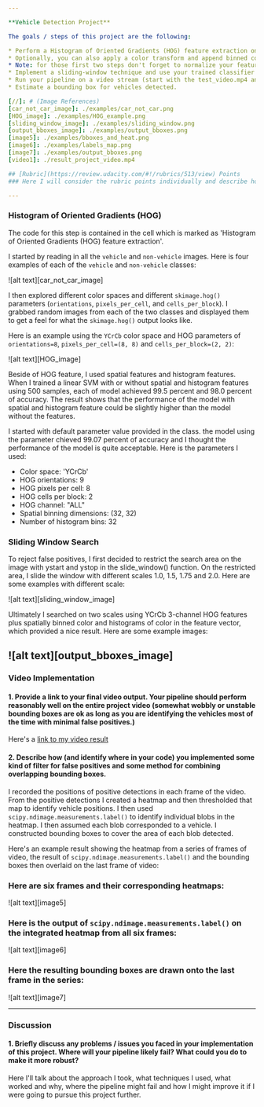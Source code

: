 ```yaml
---

**Vehicle Detection Project**

The goals / steps of this project are the following:

* Perform a Histogram of Oriented Gradients (HOG) feature extraction on a labeled training set of images and train a classifier Linear SVM classifier
* Optionally, you can also apply a color transform and append binned color features, as well as histograms of color, to your HOG feature vector. 
* Note: for those first two steps don't forget to normalize your features and randomize a selection for training and testing.
* Implement a sliding-window technique and use your trained classifier to search for vehicles in images.
* Run your pipeline on a video stream (start with the test_video.mp4 and later implement on full project_video.mp4) and create a heat map of recurring detections frame by frame to reject outliers and follow detected vehicles.
* Estimate a bounding box for vehicles detected.

[//]: # (Image References)
[car_not_car_image]: ./examples/car_not_car.png
[HOG_image]: ./examples/HOG_example.png
[sliding_window_image]: ./examples/sliding_window.png
[output_bboxes_image]: ./examples/output_bboxes.png
[image5]: ./examples/bboxes_and_heat.png
[image6]: ./examples/labels_map.png
[image7]: ./examples/output_bboxes.png
[video1]: ./result_project_video.mp4

## [Rubric](https://review.udacity.com/#!/rubrics/513/view) Points
### Here I will consider the rubric points individually and describe how I addressed each point in my implementation.  

---
```


### Histogram of Oriented Gradients (HOG)

The code for this step is contained in the cell which is marked as 'Histogram of Oriented Gradients (HOG) feature extraction'.

I started by reading in all the `vehicle` and `non-vehicle` images.  Here is four examples of each of the `vehicle` and `non-vehicle` classes:

![alt text][car_not_car_image]

I then explored different color spaces and different `skimage.hog()` parameters (`orientations`, `pixels_per_cell`, and `cells_per_block`).  I grabbed random images from each of the two classes and displayed them to get a feel for what the `skimage.hog()` output looks like.

Here is an example using the `YCrCb` color space and HOG parameters of `orientations=8`, `pixels_per_cell=(8, 8)` and `cells_per_block=(2, 2)`:

![alt text][HOG_image]

Beside of HOG feature, I used spatial features and histogram features. When I trained a linear SVM with or without spatial and histogram features using 500 samples, each of model achieved 99.5 percent and 98.0 percent of accuracy. The result shows that the performance of the model with spatial and histogram feature could be slightly higher than the model without the features.

I started with default parameter value provided in the class.
the model using the parameter chieved 99.07 percent of accuracy and I thought the performance of the model is quite acceptable. 
Here is the parameters I used: 

* Color space: 'YCrCb' 
* HOG orientations: 9   
* HOG pixels per cell: 8  
* HOG cells per block: 2 
* HOG channel: "ALL" 
* Spatial binning dimensions: (32, 32) 
* Number of histogram bins: 32   


### Sliding Window Search


To reject false positives, I first decided to restrict the search area on the image with ystart and ystop in the slide_window() function. On the restricted area, I slide the window with different scales 1.0, 1.5, 1.75 and 2.0. 
Here are some examples with different scale:

![alt text][sliding_window_image]


Ultimately I searched on two scales using YCrCb 3-channel HOG features plus spatially binned color and histograms of color in the feature vector, which provided a nice result.  Here are some example images:

![alt text][output_bboxes_image]
---

### Video Implementation

#### 1. Provide a link to your final video output.  Your pipeline should perform reasonably well on the entire project video (somewhat wobbly or unstable bounding boxes are ok as long as you are identifying the vehicles most of the time with minimal false positives.)
Here's a [link to my video result](./project_video.mp4)


#### 2. Describe how (and identify where in your code) you implemented some kind of filter for false positives and some method for combining overlapping bounding boxes.

I recorded the positions of positive detections in each frame of the video.  From the positive detections I created a heatmap and then thresholded that map to identify vehicle positions.  I then used `scipy.ndimage.measurements.label()` to identify individual blobs in the heatmap. I then assumed each blob corresponded to a vehicle. I constructed bounding boxes to cover the area of each blob detected.  

Here's an example result showing the heatmap from a series of frames of video, the result of `scipy.ndimage.measurements.label()` and the bounding boxes then overlaid on the last frame of video:

### Here are six frames and their corresponding heatmaps:

![alt text][image5]

### Here is the output of `scipy.ndimage.measurements.label()` on the integrated heatmap from all six frames:
![alt text][image6]

### Here the resulting bounding boxes are drawn onto the last frame in the series:
![alt text][image7]



---

### Discussion

#### 1. Briefly discuss any problems / issues you faced in your implementation of this project.  Where will your pipeline likely fail?  What could you do to make it more robust?

Here I'll talk about the approach I took, what techniques I used, what worked and why, where the pipeline might fail and how I might improve it if I were going to pursue this project further.  


